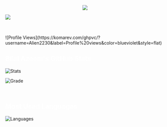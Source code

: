 <!-- Typing + Slow Deleting Effect with Quotes (Fira Code Font, Instant Restart) -->
<p align="center">
  <a href="#">
    <img src="https://readme-typing-svg.demolab.com?font=Fira+Code&weight=450&size=20&duration=5200&pause=0&color=9a80f8&center=true&vCenter=true&width=800&lines=%22Learning%2C+Living%2C+and+Leveling+up.%22&letterSpacing=2&deleteSpeed=150" />
  </a>
</p>
</hr>

<!-- GitHub Stats Title -->
<p align="left">
  <img src="https://img.shields.io/badge/GITHUB%20STATS-000000?style=for-the-badge&logo=github&logoColor=white" />
</p>
</br>
</br>
![Profile Views](https://komarev.com/ghpvc/?username=Alien2230&label=Profile%20views&color=blueviolet&style=flat)

</br>

<h2><font color="white"> Bilal Azeem's GitHub Stats</font></h2>

![Stats](https://github-readme-stats.vercel.app/api?username=Alien2230&show_icons=true&theme=radical&count_private=true)

![Grade](https://github-profile-summary-cards.vercel.app/api/cards/productive-time?username=Alien2230&theme=radical)

</br>

<h2><font color="white">Most Used Languages</font></h2>

![Languages](https://github-readme-stats.vercel.app/api/top-langs/?username=Alien2230&layout=compact&theme=radical)

